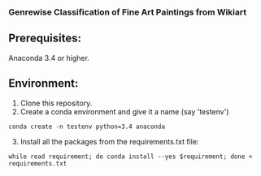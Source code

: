 ### Genrewise Classification of Fine Art Paintings from Wikiart

## Prerequisites:

Anaconda 3.4 or higher.

## Environment:

1) Clone this repository.
2) Create a conda environment and give it a name (say 'testenv')

`` conda create -n testenv python=3.4 anaconda ``

3) Install all the packages from the requirements.txt file:

`` while read requirement; do conda install --yes $requirement; done < requirements.txt ``



